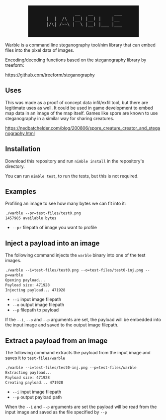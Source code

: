 <p align="center">
  <img src="warble/test-files/warble.png">
</p>

Warble is a command line steganography tool/nim library that can embed files into the pixel data of images.

Encoding/decoding functions based on the steganography library by treeform:

https://github.com/treeform/steganography

## Uses

This was made as a proof of concept data infil/exfil tool, but there are legitimate uses as well.  It could be used in game development to embed map data in an image of the map itself.   Games like spore are known to use steganography in a similar way for sharing creatures.

https://nedbatchelder.com/blog/200806/spore_creature_creator_and_steganography.html

## Installation

Download this repository and run `nimble install` in the repository's directory.

You can run `nimble test`, to run the tests, but this is not required.

## Examples

Profiling an image to see how many bytes we can fit into it:

```
./warble --pr=test-files/test0.png
1457985 available bytes
```

* `--pr`    filepath of image you want to profile

## Inject a payload into an image

The following command injects the `warble` binary into one of the test images.

```
./warble --i=test-files/test0.png --o=test-files/test0-inj.png --p=warble
Opening payload...
Payload size: 471928
Injecting payload... 471928
```

* `--i`    input image filepath
* `--o`    output image filepath
* `--p`     filepath to payload

If the `--i`, `--o` and `--p` arguments are set, the payload will be embedded into the input image and saved to the output image filepath.

## Extract a payload from an image

The following command extracts the payload from the input image and saves it to `test-files/warble`

```
./warble --i=test-files/test0-inj.png --p=test-files/warble
Extracting payload...
Payload size: 471928
Creating payload... 471928
```

* `--i`    input image filepath
* `--p`     output payload path

When the `--i` and `--p` arguments are set the payload will be read from the input image and saved as the file specified by `--p`
